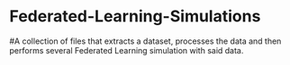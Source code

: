 # Federated-Learning-Simulations

#A collection of files that extracts a dataset, processes the data and then performs several Federated Learning simulation with said data.
